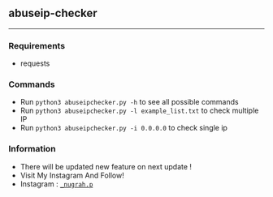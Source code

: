 ## abuseip-checker
---
### Requirements 
- requests
### Commands
- Run ```` python3 abuseipchecker.py -h ```` to see all possible commands
- Run ```` python3 abuseipchecker.py -l example_list.txt ```` to check multiple IP
- Run ```` python3 abuseipchecker.py -i 0.0.0.0 ```` to check single ip
### Information
- There will be updated new feature on next update !
- Visit My Instagram And Follow!
- Instagram : <a href="https://instagram.com/_nugrah.p" target="_blank">`_nugrah.p`</a>

